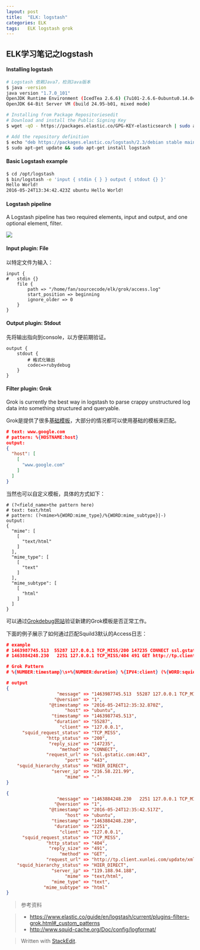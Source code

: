 ```yaml
---
layout: post
title:  "ELK: logstash"
categories: ELK
tags:   ELK logstash grok
---
```


ELK学习笔记之logstash
-----

#### Installing logstash

``` bash
# Logstash 依赖Java7，检测Java版本
$ java -version
java version "1.7.0_101"
OpenJDK Runtime Environment (IcedTea 2.6.6) (7u101-2.6.6-0ubuntu0.14.04.1)
OpenJDK 64-Bit Server VM (build 24.95-b01, mixed mode)

# Installing from Package Repositoriesedit
# Download and install the Public Signing Key
$ wget -qO - https://packages.elastic.co/GPG-KEY-elasticsearch | sudo apt-key add -

# Add the repository definition
$ echo "deb https://packages.elastic.co/logstash/2.3/debian stable main" | sudo tee -a /etc/apt/sources.list
$ sudo apt-get update && sudo apt-get install logstash
```

#### Basic Logstash example

``` bash
$ cd /opt/logstash
$ bin/logstash -e 'input { stdin { } } output { stdout {} }'
Hello World!
2016-05-24T13:34:42.423Z ubuntu Hello World!
```

#### Logstash pipeline

A Logstash pipeline has two required elements, input and output, and one optional element, filter. 

![](https://www.elastic.co/guide/en/logstash/current/static/images/basic_logstash_pipeline.png)

#### Input plugin: File

以特定文件为输入：

```
input {
#   stdin {}
    file {
        path => "/home/fan/sourcecode/elk/grok/access.log"
        start_position => beginning 
        ignore_older => 0 
    }
}

```

#### Output plugin: Stdout

先将输出指向到console，以方便前期验证。

```
output {
    stdout {
        # 格式化输出
        codec=>rubydebug
    }
}
```

#### Filter plugin: Grok

Grok is currently the best way in logstash to parse crappy unstructured log data into something structured and queryable.

Grok是提供了很多[基础模板][1]，大部分的情况都可以使用基础的模板来匹配。

``` Json
# text: www.google.com
# pattern: %{HOSTNAME:host}
output:
{
  "host": [
    [
      "www.google.com"
    ]
  ]
}
```

当然也可以自定义模板，具体的方式如下：
```
# (?<field_name>the pattern here) 
# text: text/html
# pattern: (?<mime>%{WORD:mime_type}/%{WORD:mime_subtype}|-)
output:
{
  "mime": [
    [
      "text/html"
    ]
  ],
  "mime_type": [
    [
      "text"
    ]
  ],
  "mime_subtype": [
    [
      "html"
    ]
  ]
}
```

可以通过[Grokdebug网站][2]验证新建的Grok模板是否正常工作。

下面的例子展示了如何通过匹配Squild3默认的Access日志：

``` Json
# example
# 1463987745.513  55287 127.0.0.1 TCP_MISS/200 147235 CONNECT ssl.gstatic.com:443 - HIER_DIRECT/216.58.221.99 -
# 1463884248.230   2251 127.0.0.1 TCP_MISS/404 491 GET http://tp.client.xunlei.com/update/xml/1.1.2.259_0.xml - HIER_DIRECT/119.188.94.188 text/html

# Grok Pattern
# %{NUMBER:timestamp}\s+%{NUMBER:duration} %{IPV4:client} (%{WORD:squid_request_status}/%{NUMBER:http_status}) %{NUMBER:reply_size} %{WORD:method} (?<request_url>%{URI}|%{URIHOST}) - (%{WORD:squid_hierarchy_status}/%{IPV4:server_ip}) (?<mime>%{WORD:mime_type}/%{WORD:mime_subtype}|-)

# output
{
                   "message" => "1463987745.513  55287 127.0.0.1 TCP_MISS/200 147235 CONNECT ssl.gstatic.com:443 - HIER_DIRECT/216.58.221.99 -",
                  "@version" => "1",
                "@timestamp" => "2016-05-24T12:35:32.870Z",
                      "host" => "ubuntu",
                 "timestamp" => "1463987745.513",
                  "duration" => "55287",
                    "client" => "127.0.0.1",
      "squid_request_status" => "TCP_MISS",
               "http_status" => "200",
                "reply_size" => "147235",
                    "method" => "CONNECT",
               "request_url" => "ssl.gstatic.com:443",
                      "port" => "443",
    "squid_hierarchy_status" => "HIER_DIRECT",
                 "server_ip" => "216.58.221.99",
                      "mime" => "-"
}

{
                   "message" => "1463884248.230   2251 127.0.0.1 TCP_MISS/404 491 GET http://tp.client.xunlei.com/update/xml/1.1.2.259_0.xml - HIER_DIRECT/119.188.94.188 text/html",
                  "@version" => "1",
                "@timestamp" => "2016-05-24T12:35:42.517Z",
                      "host" => "ubuntu",
                 "timestamp" => "1463884248.230",
                  "duration" => "2251",
                    "client" => "127.0.0.1",
      "squid_request_status" => "TCP_MISS",
               "http_status" => "404",
                "reply_size" => "491",
                    "method" => "GET",
               "request_url" => "http://tp.client.xunlei.com/update/xml/1.1.2.259_0.xml",
    "squid_hierarchy_status" => "HIER_DIRECT",
                 "server_ip" => "119.188.94.188",
                      "mime" => "text/html",
                 "mime_type" => "text",
              "mime_subtype" => "html"
}
```

> 参考资料

> - https://www.elastic.co/guide/en/logstash/current/plugins-filters-grok.html#_custom_patterns
> - http://www.squid-cache.org/Doc/config/logformat/

[1]:https://github.com/logstash-plugins/logstash-patterns-core/blob/master/patterns/grok-patterns
[2]:http://grokdebug.herokuapp.com/

> Written with [StackEdit](https://stackedit.io/).